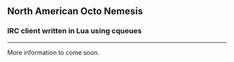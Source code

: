 ## North American Octo Nemesis
### IRC client written in Lua using cqueues
---
More information to come soon.
